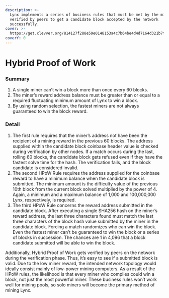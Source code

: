 ```yaml
---
description: >-
  Lynx implements a series of business rules that must be met by the miner and
  verified by peers to get a candidate block accepted by the network
  successfully.
cover: >-
  https://get.clevver.org/814127f288e59e0148153a4c7b64be4d4d7164d321b7f0ec0b550546257bb4d1.png
coverY: 0
---
```


# Hybrid Proof of Work

### Summary

1. A single miner can’t win a block more than once every 60 blocks.
2. The miner’s reward address balance must be greater than or equal to a required fluctuating minimum amount of Lynx to win a block.
3. By using random selection, the fastest miners are not always guaranteed to win the block reward.

### Detail

1. The first rule requires that the miner’s address not have been the recipient of a mining reward in the previous 60 blocks. The address supplied within the candidate block coinbase header value is checked during verification by other nodes. If a match occurs during the last, rolling 60 blocks, the candidate block gets refused even if they have the fastest solve time for the hash. The verification fails, and the block candidate is considered invalid.
2. The second HPoW Rule requires the address supplied for the coinbase reward to have a minimum balance when the candidate block is submitted. The minimum amount is the difficulty value of the previous 10th block from the current block solved multiplied by the power of 4. Again, a minimum and a maximum balance of 1,000 and 100,000,000 Lynx, respectively, is required.
3. The third HPoW Rule concerns the reward address submitted in the candidate block. After executing a single SHA256 hash on the miner’s reward address, the last three characters found must match the last three characters of the block hash value submitted by the miner in the candidate block. Forcing a match randomizes who can win the block. Even the fastest miner can’t be guaranteed to win the block or a series of blocks in succession. The chances are 1 in 4,096 that a block candidate submitted will be able to win the block.

Additionally, Hybrid Proof of Work gets verified by peers on the network during the verification phase. Thus, it’s easy to see if a submitted block is valid. Due to the low miner reward, the intended network topology would ideally consist mainly of low-power mining computers. As a result of the HPoW rules, the likelihood is that every miner who complies could win a block, not just the most powerful miner. These business rules won’t work well for mining pools, so solo miners will become the primary method of mining Lynx.

